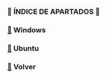 ### :round_pushpin: **ÍNDICE DE APARTADOS** :round_pushpin:

### [:pushpin:](Windows/README.md) Windows
### [:pushpin:](Ubuntu/README.md) Ubuntu

### [:pushpin:](../UD-2) Volver
